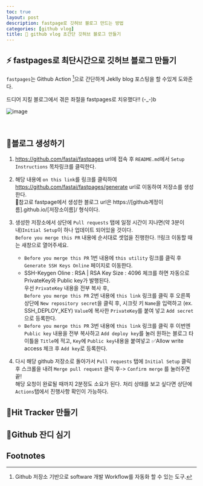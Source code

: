 ```yaml
---
toc: true
layout: post
description: fastpage로 깃허브 블로그 만드는 방법
categories: [github vlog]
title: 🔮 github vlog 초간단 깃허브 블로그 만들기
---
```



## ⚡️ fastpages로 최단시간으로 깃허브 블로그 만들기

`fastpages`는 Github Action [^1]으로 간단하게 Jeklly blog 포스팅을 할 수있게 도와준다.<br/>

드디어 지킬 블로그에서 겪은 좌절을 fastpages로 치유했다!! (-_-)b

![image](https://user-images.githubusercontent.com/77304817/146552499-cd21082c-5807-44ca-8e82-f38a554bf506.png)



<br/>

## 🔮블로그 생성하기


1. https://github.com/fastai/fastpages url에 접속 후 `README.md`에서 `Setup Instructions` 목차링크를 클릭한다. <br/>


2. 해당 내용에 `on this link`를 링크를 클릭하여 https://github.com/fastai/fastpages/generate url로 이동하여 저장소를 생성한다. <br/>
  📌참고로 fastpage에서 생성한 블로그 url은  https://[github계정이름].github.io/[저장소이름]/ 형식이다.<br/>
  
3. 생성한 저장소에서 상단에 `Pull requests` 탭에 일정 시간이 지나면(약 3분이내)`Initial Setup`이 하나 업데이트 되어있을 것이다. <br/>
  `Before you merge this PR` 내용에 순서대로 셋업을 진행한다. ‼️링크 이동할 때는 새창으로 열어주세요.
     - `Before you merge this PR` 1번 내용에 `this utility` 링크를 클릭 후 `Generate SSH Keys Online` 페이지로 이동한다. <br/>
     - SSH-Keygen Oline : RSA | RSA Key Size : 4096 체크를 하면 자동으로 PrivateKey와 Public key가 발행된다. <br/>우선 `PrivateKey` 내용을 전부 복사 후,<br/>
      `Before you merge this PR` 2번 내용에 `this link` 링크를 클릭 후 오른쪽 상단에 `New repository secret`을 클릭 후, 시크릿 키 `Name`을 입력하고 (ex. SSH_DEPLOY_KEY) `Value`에 복사한 `PrivateKey`를 붙여 넣고 `Add secret`으로 등록한다.
     - `Before you merge this PR` 3번 내용에 `this link` 링크를 클릭 후 이번엔 `Public key` 내용을 전부 복사하고 `Add deploy key`를 눌러 원하는 블로그 타이틀을 `Title`에 적고, `Key`에  `Public key`내용을 붙여넣고 ✅Allow write access 체크 후 `Add key`로 등록한다.<br/>
     
4. 다시 해당 github 저장소로 돌아가서 `Pull requests` 탭에 `Initial Setup` 클릭 후 스크롤을 내려 `Merge pull request` 클릭 후-> `Confirm merge` 를 눌러주면 끝!<br/>
   해당 요청이 완료될 때까지 2분정도 소요가 된다. 처리 상태를 보고 싶다면 상단에 `Actions`탭에서 진행사항 확인이 가능하다.
     
     
## 🔮Hit Tracker 만들기
## 🔮Github 잔디 심기



## Footnotes



[^1]: Github 저장소 기반으로 software 개발 Workflow를 자동화 할 수 있는 도구.
